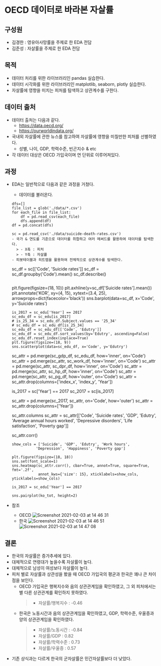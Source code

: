# OECD 데이터로 바라본 자살률
## 구성원
- 김경한 : 영유아사망률을 주제로 한 EDA 전담
- 김준성 : 자살률을 주제로 한 EDA 전담
## 목적
- 데이터 처리를 위한 라이브러리인 pandas 실습한다.
- 데이터 시각화를 위한 라이브러리인 matplotlib, seaborn, plotly 실습한다.
- 자살률에 영향을 미치는 피처를 탐색하고 상관계수를 구한다.
## 데이터 출처
- 데이터 출처는 다음과 같다.
  - https://data.oecd.org/
  - https://ourworldindata.org/
- 국내외 자살률에 관한 뉴스를 참고하여 자살률에 영향을 미칠만한 피처를 선별하였다.
  - 성별, 나이, GDP, 학력수준, 빈곤지수 & etc
- 각 데이터 대상은 OECD 가입국이며 연 단위로 이루어져있다.
## 과정
- EDA는 일반적으로 다음과 같은 과정을 거쳤다.
  - 데이터를 불러온다.
  ```
  dfs=[]
  file_list = glob('./data/*.csv')
  for each_file in file_list:
      df = pd.read_csv(each_file)
      dfs.append(df)
  df = pd.concat(dfs)
  ```
  ```
  sc = pd.read_csv('./data/suicide-death-rates.csv')
  - 국가 & 연도를 기준으로 데이터를 취합하고 여러 메써드를 활용하여 데이터를 탐색한다.
    > - X축 : 피처
    > - Y축 : 자살률
  - 피봇테이블과 히트맵을 활용하여 전체적으로 상관계수를 탐색한다.
  ```
  sc_df = sc[['Code', 'Suicide rates']]
  sc_df = sc_df.groupby('Code').mean()
  sc_df.describe()
  ```
  ```
  plt.figure(figsize=(18, 10))
  plt.axhline(y=sc_df['Suicide rates'].mean())
  plt.annotate('KOR', xy=(4, 15), xytext=(3.4, 25),
              arrowprops=dict(facecolor='black'))
  sns.barplot(data=sc_df, x='Code', y='Suicide rates')
  ```
  is_2017 = sc_edu['Year'] == 2017
  sc_edu_df = sc_edu[is_2017]
  # is_25_34 = sc_edu_df.Subject.values == '25_34'
  # sc_edu_df = sc_edu_df[is_25_34]
  sc_edu_df = sc_edu_df[['Code', 'Edutry']]
  sc_edu_df = sc_edu_df.sort_values(by='Edutry', ascending=False)
  sc_edu_df.reset_index(inplace=True)
  plt.figure(figsize=(18, 9))
  sns.scatterplot(data=sc_edu_df, x='Code', y='Edutry')
  ```
  sc_attr = pd.merge(sc_gdp_df, sc_edu_df, how='inner', on='Code')
  sc_attr = pd.merge(sc_attr, sc_work_df, how='inner', on='Code')
  sc_attr = pd.merge(sc_attr, sc_dpr_df, how='inner', on='Code')
  sc_attr = pd.merge(sc_attr, sc_hp_df, how='inner', on='Code')
  sc_attr = pd.merge(sc_attr, sc_pg_df, how='outer', on='Code')
  sc_attr = sc_attr.drop(columns=['index_x', 'index_y', 'Year'])

  is_2017 = sc['Year'] == 2017
  sc_2017 = sc[is_2017]

  sc_attr = pd.merge(sc_2017, sc_attr, on='Code', how='outer')
  sc_attr = sc_attr.drop(columns=['Year'])

  sc_attr.columns
  sc_attr = sc_attr[['Code', 'Suicide rates', 'GDP', 'Edutry',
                     'Average annual hours worked', 'Depressive disorders',
                     'Life satisfaction', 'Poverty gap']]

  sc_attr.corr()
  ```
  show_cols = ['Suicide', 'GDP', 'Edutry', 'Work hours',
             'Depression', 'Happiness', 'Poverty gap']

  plt.figure(figsize=(18, 18))
  sns.set(font_scale=1)
  sns.heatmap(sc_attr.corr(), cbar=True, annot=True, square=True, fmt='.2f',
              annot_kws={'size': 15}, xticklabels=show_cols, yticklabels=show_cols)
  
  is_2017 = sc_edu['Year'] == 2017
  ```
  ```
  sns.pairplot(ko_tot, height=2)
  ```
- 참조
  - OECD 
![Screenshot 2021-02-03 at 14 46 31](https://user-images.githubusercontent.com/70704636/106704242-2084c400-662f-11eb-9571-46d50a0c7c1e.jpg)
  - 한국
![Screenshot 2021-02-03 at 14 46 51](https://user-images.githubusercontent.com/70704636/106704327-49a55480-662f-11eb-82ed-b33ed3773e77.jpg)
![Screenshot 2021-02-03 at 14 47 08](https://user-images.githubusercontent.com/70704636/106704347-5164f900-662f-11eb-89f9-c9635a9c8952.jpg)
## 결론
  - 한국의 자살률은 증가추세에 있다.
  - 대체적으로 연령대가 높을수록 자살률이 높다.
  - 대체적으로 남성이 여성보다 자살률이 높다.
  - 피처 별로 자살률과 상관성을 봤을 때 OECD 가입국의 평균과 한국은 꽤나 큰 차이점을 보인다.
    - OECD 가입국은 행복지수와 음의 상관관계임을 확인하였고, 그 외 피처에서는 별 다른 상관관계를 확인하지 못하였다.
      > - 자살률/행복지수 : -0.46
    - 한국은 노동시간과 음의 상관관계임을 확인하였고, GDP, 학력수준, 우울증과 양의 상관관계임을 확인하였다.
      > - 자살률/노동시간 : -0.84
      > - 자살률/GDP : 0.82
      > - 자살률/학력수준 : 0.73
      > - 자살률/우울증 : 0.57
  - 기존 상식과는 다르게 한국의 군자살률은 민간자살률보다 더 낮았다.
